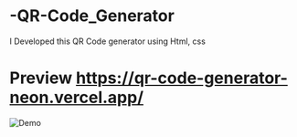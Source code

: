 # -QR-Code_Generator
I Developed this QR Code generator using Html, css

# Preview https://qr-code-generator-neon.vercel.app/
![Demo](https://user-images.githubusercontent.com/91894985/189510383-86a1af64-301d-4e63-b52f-9b3ef1faafcd.png)
